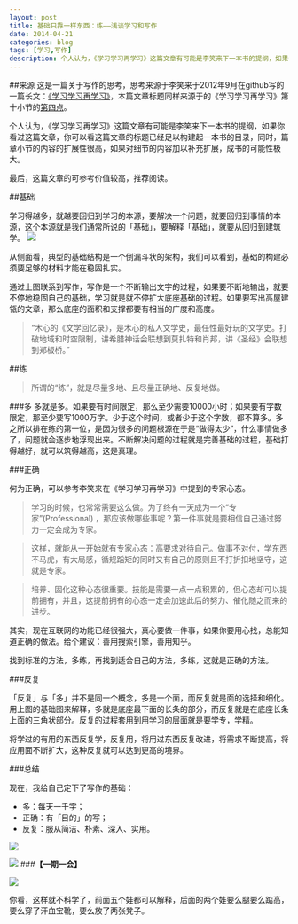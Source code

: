 ```yaml
---
layout: post
title: 基础只靠一样东西：练——浅谈学习和写作
date: 2014-04-21
categories: blog
tags: [学习,写作]
description: 个人认为，《学习学习再学习》这篇文章有可能是李笑来下一本书的提纲，如果你看过这篇文章，你可以看这篇文章的标题已经足以构建起一本书的目录，同时，篇章小节的内容的扩展性很高，如果对细节的内容加以补充扩展，成书的可能性极大。
---
```



##来源
这是一篇关于写作的思考，思考来源于李笑来于2012年9月在github写的一篇长文：[《学习学习再学习》](http://xiaolai.github.io/alpha/on-learning/)，本篇文章标题同样来源于的《学习学习再学习》第十小节的[第四点](http://xiaolai.github.io/alpha/on-learning/#section-30)。

个人认为，《学习学习再学习》这篇文章有可能是李笑来下一本书的提纲，如果你看过这篇文章，你可以看这篇文章的标题已经足以构建起一本书的目录，同时，篇章小节的内容的扩展性很高，如果对细节的内容加以补充扩展，成书的可能性极大。

最后，这篇文章的可参考价值较高，推荐阅读。


##基础

学习得越多，就越要回归到学习的本源，要解决一个问题，就要回归到事情的本源，这个本源就是我们通常所说的「基础」，要解释「基础」，就要从回归到建筑学。
![](http://cnfeat.qiniudn.com/10.jpg)

从侧面看，典型的基础结构是一个倒漏斗状的架构，我们可以看到，基础的构建必须要足够的材料才能在稳固扎实。

通过上图联系到写作，写作是一个不断输出文字的过程，如果要不断地输出，就要不停地稳固自己的基础，学习就是就不停扩大底座基础的过程。如果要写出高屋建瓴的文章，那么底座的面积和支撑都要有相当的广度和高度。

>“木心的《文学回忆录》，是木心的私人文学史，最任性最好玩的文学史。打破地域和时空限制，讲希腊神话会联想到莫扎特和肖邦，讲《圣经》会联想到郑板桥。”


##练

>所谓的“练”，就是尽量多地、且尽量正确地、反复地做。

###多
多就是多。如果要有时间限定，那么至少需要10000小时；如果要有字数限定，那至少要写1000万字。少于这个时间，或者少于这个字数，都不算多。多之所以排在练的第一位，是因为很多的问题根源在于是“做得太少”，什么事情做多了，问题就会逐步地浮现出来。不断解决问题的过程就是完善基础的过程，基础打得越好，就可以筑得越高，这是真理。

###正确

何为正确，可以参考李笑来在《学习学习再学习》中提到的专家心态。

>学习的时候，也常常需要这么做。为了终有一天成为一个“专家”(Professional) ，那应该做哪些事呢？第一件事就是要相信自己通过努力一定会成为专家。

>这样，就能从一开始就有专家心态：高要求对待自己。做事不对付，学东西不马虎，有大局感，循规蹈矩的同时又有自己的原则且不打折扣地坚守，这就是专家。

>培养、固化这种心态很重要。技能是需要一点一点积累的，但心态却可以提前拥有，并且，这提前拥有的心态一定会加速此后的努力、催化随之而来的进步。

其实，现在互联网的功能已经很强大，真心要做一件事，如果你要用心找，总能知道正确的做法。给个建议：善用搜索引擎，善用知乎。

找到标准的方法，多练，再找到适合自己的方法，多练，这就是正确的方法。

###反复

「反复」与「多」并不是同一个概念，多是一个面，而反复就是面的选择和细化。用上图的基础图来解释，多就是底座最下面的长条的部分，而反复就是在底座长条上面的三角状部分。反复的过程套用到用学习的层面就是要学专，学精。

将学过的有用的东西反复学，反复用，将用过东西反复改进，将需求不断提高，将应用面不断扩大，这种反复就可以达到更高的境界。


###总结

现在，我给自己定下了写作的基础：

- 多：每天一千字；
- 正确：有「目的」的写；
- 反复：服从简洁、朴素、深入、实用。

![](http://cnfeat.qiniudn.com/%E5%9B%BE%E5%83%8F%20000.png)

![](http://cnfeat.qiniudn.com/%E5%9B%BE%E5%83%8F%202014-03-27-00-56.png)
###**【一期一会】**

![](http://cnfeat.qiniudn.com/4_404_ad3086d34133005.jpg)

你看，这样就不科学了，前面五个娃都可以解释，后面的两个娃要么腿要么踮高，要么穿了汗血宝靴，要么放了两张凳子。





